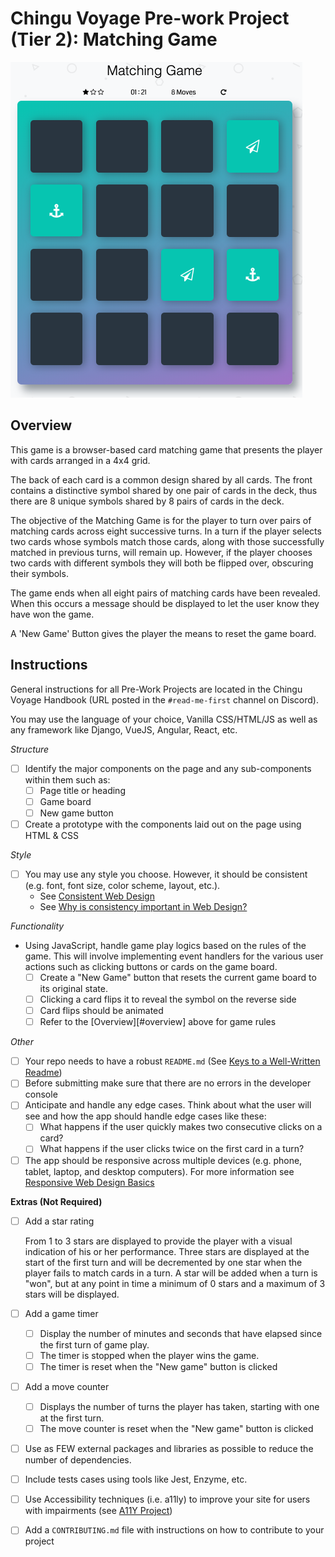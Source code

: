 # Chingu Voyage Pre-work Project (Tier 2): Matching Game

![matching_game](./assets/matching_game.png)

## Overview

This game is a browser-based card matching game that presents the player with 
cards arranged in a 4x4 grid.

The back of each card is a common design shared by all cards. The front 
contains a distinctive symbol shared by one pair of cards in the deck, thus 
there are 8 unique symbols shared by 8 pairs of cards in the deck.

The objective of the Matching Game is for the player to turn over pairs of 
matching cards across eight successive turns. In a turn if the player selects 
two cards whose symbols match those cards, along with those successfully 
matched in previous turns, will remain up. However, if the player chooses 
two cards with different symbols they will both be flipped over, obscuring 
their symbols.

The game ends when all eight pairs of matching cards have been revealed. When 
this occurs a message should be displayed to let the user know they have won 
the game.

A 'New Game' Button gives the player the means to reset the game board.

## Instructions

General instructions for all Pre-Work Projects are located in the Chingu 
Voyage Handbook (URL posted in the `#read-me-first` channel on Discord). 

You may use the language of your choice, Vanilla CSS/HTML/JS as well as any 
framework like Django, VueJS, Angular, React, etc.

*Structure*
- [ ] Identify the major components on the page and any sub-components within them
such as:
  - [ ] Page title or heading
  - [ ] Game board
  - [ ] New game button
- [ ] Create a prototype with the components laid out on the page using HTML & CSS

*Style*
- [ ] You may use any style you choose. However, it should be consistent (e.g.
font, font size, color scheme, layout, etc.).
  - See [Consistent Web Design](https://1stwebdesigner.com/consistent-web-design/)
  - See [Why is consistency important in Web Design?](https://laceytechsolutions.co.uk/blog/importance-of-consistency-in-web-design/)

*Functionality*
- Using JavaScript, handle game play logics based on the rules of the game.
This will involve implementing event handlers for the various user actions 
such as clicking buttons or cards on the game board.
  - [ ] Create a "New Game" button that resets the current game board to its
original state.
  - [ ] Clicking a card flips it to reveal the symbol on the reverse side
  - [ ] Card flips should be animated
  - [ ] Refer to the [Overview][#overview] above for game rules

*Other*
- [ ] Your repo needs to have a robust `README.md` (See [Keys to a Well-Written Readme](https://medium.com/chingu/keys-to-a-well-written-readme-55c53d34fe6d))
- [ ] Before submitting make sure that there are no errors in the developer console
- [ ] Anticipate and handle any edge cases. Think about what the user will see 
and how the app should handle edge cases like these:
  - [ ] What happens if the user quickly makes two consecutive clicks on a card?
  - [ ] What happens if the user clicks twice on the first card in a turn?
- [ ] The app should be responsive across multiple devices (e.g. phone, tablet, 
laptop, and desktop computers). For more information see 
[Responsive Web Design Basics](https://developers.google.com/web/fundamentals/design-and-ux/responsive/)

**Extras (Not Required)**
- [ ] Add a star rating

  From 1 to 3 stars are displayed to provide the player with a visual 
  indication of his or her performance. Three stars are displayed at the start 
  of the first turn and will be decremented by one star when the player fails 
  to match cards in a turn. A star will be added when a turn is "won", but at 
  any point in time a minimum of 0 stars and a maximum of 3 stars will be 
  displayed.

- [ ] Add a game timer 
  - [ ] Display the number of minutes and seconds that have elapsed since the
  first turn of game play. 
  - [ ] The timer is stopped when the player wins the game.
  - [ ] The timer is reset when the "New game" button is clicked
- [ ] Add a move counter
  - [ ] Displays the number of turns the player has taken, starting with one 
  at the first turn.
  - [ ] The move counter is reset when the "New game" button is clicked
- [ ] Use as FEW external packages and libraries as possible to reduce the 
number of dependencies.
- [ ] Include tests cases using tools like Jest, Enzyme, etc.
- [ ] Use Accessibility techniques (i.e. a11ly) to improve your site for users 
with impairments (see [A11Y Project](https://a11yproject.com/))
- [ ] Add a `CONTRIBUTING.md` file with instructions on how to contribute to
your project
